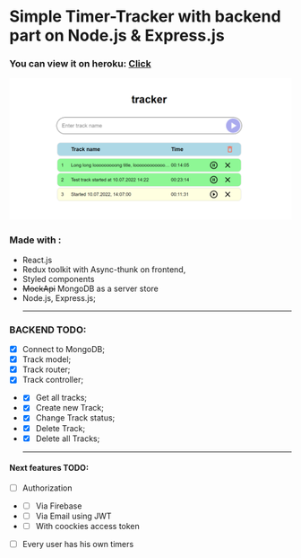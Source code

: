 # Simple Timer-Tracker with backend part on Node.js & Express.js
### You can view it on heroku: [**Click**](https://timetracker-cb4a.onrender.com/)
![alt text](https://github.com/v4voloshyn/server-react-tracker/blob/main/preview/tracker.png?raw=true)
### Made with :
- React.js
- Redux toolkit with Async-thunk on frontend,
- Styled components
- ~~MockApi~~ MongoDB as a server store
- Node.js, Express.js;
  <hr/>
### BACKEND TODO:
- [x] Connect to MongoDB;
- [x] Track model;
- [x] Track router;
- [x] Track controller;
- - [x] Get all tracks;
- - [x] Create new Track;
- - [x] Change Track status;
- - [x] Delete Track;
- - [x] Delete all Tracks;
  <hr/>
#### Next features TODO:
- [ ] Authorization 
- - [ ] Via Firebase
- - [ ] Via Email using JWT
- - [ ] With coockies access token
- [ ] Every user has his own timers
